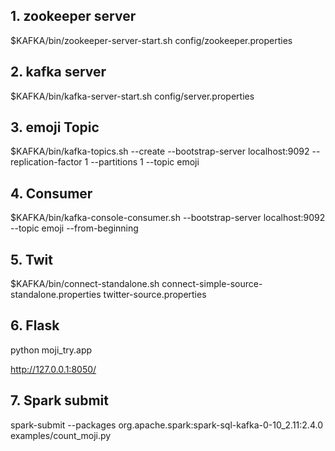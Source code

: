 ## 1. zookeeper server
$KAFKA/bin/zookeeper-server-start.sh config/zookeeper.properties

## 2. kafka server
$KAFKA/bin/kafka-server-start.sh config/server.properties

## 3. emoji Topic
$KAFKA/bin/kafka-topics.sh --create --bootstrap-server localhost:9092 --replication-factor 1 --partitions 1 --topic emoji

## 4. Consumer
$KAFKA/bin/kafka-console-consumer.sh --bootstrap-server localhost:9092 --topic emoji --from-beginning

## 5. Twit
$KAFKA/bin/connect-standalone.sh connect-simple-source-standalone.properties twitter-source.properties

## 6. Flask
python moji_try.app

http://127.0.0.1:8050/

## 7. Spark submit
spark-submit --packages org.apache.spark:spark-sql-kafka-0-10_2.11:2.4.0 examples/count_moji.py



